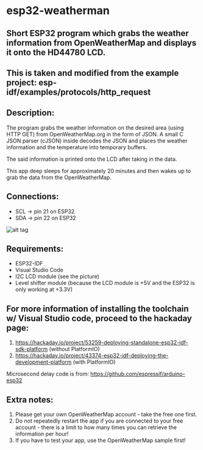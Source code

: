 # esp32-weatherman

## Short ESP32 program which grabs the weather information from OpenWeatherMap and displays it onto the HD44780 LCD.

## This is taken and modified from the example project: esp-idf/examples/protocols/http_request

## Description:
The program grabs the weather information on the desired area (using HTTP GET) from OpenWeatherMap.org in the form of JSON. A small C JSON parser (cJSON) inside decodes the JSON and places the weather information and the temperature into temporary buffers.

The said information is printed onto the LCD after taking in the data.

This app deep sleeps for approximately 20 minutes and then wakes up to grab the data from the OpenWeatherMap.

## Connections: 

- SCL -> pin 21 on ESP32
- SDA -> pin 22 on ESP32

![alt tag](https://github.com/uncle-yong/esp32-weatherman/blob/master/i2c%20LCD.PNG)

## Requirements:
- ESP32-IDF
- Visual Studio Code
- I2C LCD module (see the picture)
- Level shifter module (because the LCD module is +5V and the ESP32 is only working at +3.3V)

## For more information of installing the toolchain w/ Visual Studio code, proceed to the hackaday page:

1. https://hackaday.io/project/53259-deploying-standalone-esp32-idf-sdk-platform (without PlatformIO)
2. https://hackaday.io/project/43374-esp32-idf-deploying-the-development-platform (with PlatformIO)

Microsecond delay code is from: https://github.com/espressif/arduino-esp32

## Extra notes:
1. Please get your own OpenWeatherMap account - take the free one first. 
2. Do not repeatedly restart the app if you are connected to your free account - there is a limit to how many times you can retrieve the information per hour!
3. If you have to test your app, use the OpenWeatherMap sample first!
